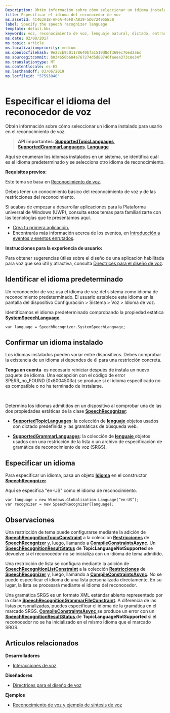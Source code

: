 ```yaml
---
Description: Obtén información sobre cómo seleccionar un idioma instalado para usarlo en el reconocimiento de voz.
title: Especificar el idioma del reconocedor de voz
ms.assetid: 4C463A1B-AF6A-46FD-A839-5D6724955B38
label: Specify the speech recognizer language
template: detail.hbs
keywords: voz, reconocimiento de voz, lenguaje natural, dictado, entrada, interacción del usuario
ms.date: 02/08/2017
ms.topic: article
ms.localizationpriority: medium
ms.openlocfilehash: 9e23cb9c01178640bfa1519d8df369ec76ed2a6c
ms.sourcegitcommit: b034650b684a767274d5d88746faeea373c8e34f
ms.translationtype: MT
ms.contentlocale: es-ES
ms.lasthandoff: 03/06/2019
ms.locfileid: "57593840"
---
```

# <a name="specify-the-speech-recognizer-language"></a>Especificar el idioma del reconocedor de voz


Obtén información sobre cómo seleccionar un idioma instalado para usarlo en el reconocimiento de voz.

> **API importantes**: [**SupportedTopicLanguages**](https://msdn.microsoft.com/library/windows/apps/dn653251), [**SupportedGrammarLanguages**](https://msdn.microsoft.com/library/windows/apps/dn653250), [**Language**](https://msdn.microsoft.com/library/windows/apps/br206804)


Aquí se enumeran los idiomas instalados en un sistema, se identifica cuál es el idioma predeterminado y se selecciona otro idioma de reconocimiento.

**Requisitos previos:**

Este tema se basa en [Reconocimiento de voz](speech-recognition.md).

Debes tener un conocimiento básico del reconocimiento de voz y de las restricciones del reconocimiento.

Si acabas de empezar a desarrollar aplicaciones para la Plataforma universal de Windows (UWP), consulta estos temas para familiarizarte con las tecnologías que te presentamos aquí.

-   [Crea tu primera aplicación.](https://msdn.microsoft.com/library/windows/apps/bg124288)
-   Encontrarás más información acerca de los eventos, en [Introducción a eventos y eventos enrutados](https://msdn.microsoft.com/library/windows/apps/mt185584).

**Instrucciones para la experiencia de usuario:**

Para obtener sugerencias útiles sobre el diseño de una aplicación habilitada para voz que sea útil y atractiva, consulta [Directrices para el diseño de voz](https://msdn.microsoft.com/library/windows/apps/dn596121).

## <a name="identify-the-default-language"></a>Identificar el idioma predeterminado


Un reconocedor de voz usa el idioma de voz del sistema como idioma de reconocimiento predeterminado. El usuario establece este idioma en la pantalla del dispositivo Configuración &gt; Sistema &gt; Voz &gt; Idioma de voz.

Identificamos el idioma predeterminado comprobando la propiedad estática [**SystemSpeechLanguage**](https://msdn.microsoft.com/library/windows/apps/dn653252).

```CSharp
var language = SpeechRecognizer.SystemSpeechLanguage; 
```

## <a name="confirm-an-installed-language"></a>Confirmar un idioma instalado


Los idiomas instalados pueden variar entre dispositivos. Debes comprobar la existencia de un idioma si dependes de él para una restricción concreta.

**Tenga en cuenta**  es necesario reiniciar después de instala un nuevo paquete de idioma. Una excepción con el código de error SPERR\_no\_FOUND (0x8004503a) se produce si el idioma especificado no es compatible o no ha terminado de instalarse.

 

Determina los idiomas admitidos en un dispositivo al comprobar una de las dos propiedades estáticas de la clase [**SpeechRecognizer**](https://msdn.microsoft.com/library/windows/apps/dn653226):

-   [**SupportedTopicLanguages**](https://msdn.microsoft.com/library/windows/apps/dn653251): la colección de [ **lenguaje** ](https://msdn.microsoft.com/library/windows/apps/br206804) objetos usados con dictado predefinida y las gramáticas de búsqueda web.

-   [**SupportedGrammarLanguages**](https://msdn.microsoft.com/library/windows/apps/dn653250): la colección de [ **lenguaje** ](https://msdn.microsoft.com/library/windows/apps/br206804) objetos usados con una restricción de la lista o un archivo de especificación de gramática de reconocimiento de voz (SRGS).

## <a name="specify-a-language"></a>Especificar un idioma


Para especificar un idioma, pasa un objeto [**Idioma**](https://msdn.microsoft.com/library/windows/apps/br206804) en el constructor [**SpeechRecognizer**](https://msdn.microsoft.com/library/windows/apps/dn653226).

Aquí se especifica "en-US" como el idioma de reconocimiento.


```CSharp
var language = new Windows.Globalization.Language(“en-US”); 
var recognizer = new SpeechRecognizer(language); 
```

## <a name="remarks"></a>Observaciones


Una restricción de tema puede configurarse mediante la adición de [**SpeechRecognitionTopicConstraint**](https://msdn.microsoft.com/library/windows/apps/dn631446) a la colección [**Restricciones**](https://msdn.microsoft.com/library/windows/apps/dn653241) de [**SpeechRecognizer**](https://msdn.microsoft.com/library/windows/apps/dn653226) y, luego, llamando a [**CompileConstraintsAsync**](https://msdn.microsoft.com/library/windows/apps/dn653240). Un [**SpeechRecognitionResultStatus**](https://msdn.microsoft.com/library/windows/apps/dn631433) de **TopicLanguageNotSupported** se devuelve si el reconocedor no se inicializa con un idioma de tema admitido.

Una restricción de lista se configura mediante la adición de [**SpeechRecognitionListConstraint**](https://msdn.microsoft.com/library/windows/apps/dn631421) a la colección [**Restricciones**](https://msdn.microsoft.com/library/windows/apps/dn653241) de [**SpeechRecognizer**](https://msdn.microsoft.com/library/windows/apps/dn653226) y, luego, llamando a [**CompileConstraintsAsync**](https://msdn.microsoft.com/library/windows/apps/dn653240). No se puede especificar el idioma de una lista personalizada directamente. En su lugar, la lista se procesará mediante el idioma del reconocedor.

Una gramática SRGS es un formato XML estándar abierto representado por la clase [**SpeechRecognitionGrammarFileConstraint**](https://msdn.microsoft.com/library/windows/apps/dn631412). A diferencia de las listas personalizadas, puedes especificar el idioma de la gramática en el marcado SRGS. [**CompileConstraintsAsync** ](https://msdn.microsoft.com/library/windows/apps/dn653240) se produce un error con un [ **SpeechRecognitionResultStatus** ](https://msdn.microsoft.com/library/windows/apps/dn631433) de **TopicLanguageNotSupported** si el reconocedor no se ha inicializado en el mismo idioma que el marcado SRGS.

## <a name="related-articles"></a>Artículos relacionados

**Desarrolladores**

* [Interacciones de voz](speech-interactions.md)

**Diseñadores**

* [Directrices para el diseño de voz](https://msdn.microsoft.com/library/windows/apps/dn596121)

**Ejemplos**

* [Reconocimiento de voz y ejemplo de síntesis de voz](https://go.microsoft.com/fwlink/p/?LinkID=619897)
 

 




